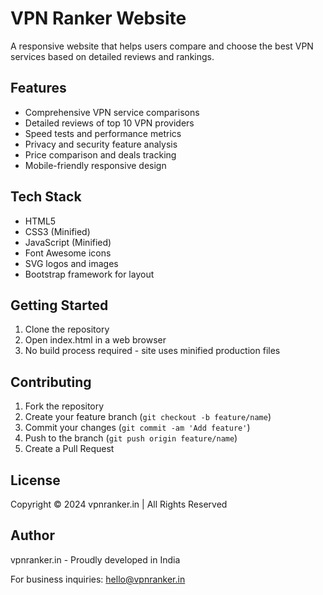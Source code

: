 # VPN Ranker Website

A responsive website that helps users compare and choose the best VPN services based on detailed reviews and rankings.

## Features

- Comprehensive VPN service comparisons
- Detailed reviews of top 10 VPN providers
- Speed tests and performance metrics
- Privacy and security feature analysis 
- Price comparison and deals tracking
- Mobile-friendly responsive design

## Tech Stack

- HTML5
- CSS3 (Minified)
- JavaScript (Minified)
- Font Awesome icons
- SVG logos and images
- Bootstrap framework for layout

## Getting Started

1. Clone the repository
2. Open index.html in a web browser
3. No build process required - site uses minified production files

## Contributing

1. Fork the repository
2. Create your feature branch (`git checkout -b feature/name`)
3. Commit your changes (`git commit -am 'Add feature'`)
4. Push to the branch (`git push origin feature/name`)
5. Create a Pull Request

## License

Copyright © 2024 vpnranker.in | All Rights Reserved

## Author

vpnranker.in - Proudly developed in India

For business inquiries: hello@vpnranker.in
